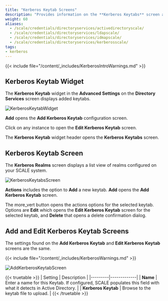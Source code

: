 ```yaml
---
title: "Kerberos Keytab Screens"
description: "Provides information on the **Kerberos Keytabs** screen and widget settings."
weight: 60
aliases:
  - /scale/credentials/directoryservices/activedirectoryscale/
  - /scale/credentials/directoryservices/ldapscale/
  - /scale/credentials/directoryservices/idmapscale/
  - /scale/credentials/directoryservices/kerberosscale/
tags:
- kerberos
---
```


{{< include file="/content/_includes/KerberosIntroWarnings.md" >}}

## Kerberos Keytab Widget

The **Kerberos Keytab** widget in the **Advanced Settings** on the **Directory Services** screen displays added keytabs. 

![KerberosKeytabWidget](/images/SCALE/Credentials/KerberosKeytabWidget.png "Kerberos Keytab Widget")

**Add** opens the **Add Kerberos Keytab** configuration screen.

Click on any instance to open the **Edit Kerberos Keytab** screen.

The **Kerberos Keytab** widget header opens the **Kerberos Keytabs** screen.

## Kerberos Keytab Screen

The **Kerberos Realms** screen displays a list view of realms configured on your SCALE system.

![KerberosKeytabsScreen](/images/SCALE/Credentials/KerberosKeytabsScreen.png "Kerberos Keytabs Screen")

**Actions** includes the option to **Add** a new keytab. **Add** opens the **Add Kerberos Keytab** screen.

The <span class="material-icons">more_vert</span> button opens the actions options for the selected keytab. Options are **Edit** which opens the **Edit Kerberos Keytab** screen for the selected keytab, and **Delete** that opens a delete confirmation dialog.

## Add and Edit Kerberos Keytab Screens
The settings found on the **Add Kerberos Keytab** and **Edit Kerberos Keytab** screens are the same. 

{{< include file="/content/_includes/KerberosWarnings.md" >}}

![AddKerberosKeytabScreen](/images/SCALE/Credentials/AddKerberosKeytabScreen.png "Add Kerberos Keytab")

{{< truetable >}}
| Setting | Description |
|---------|-------------|
| **Name** | Enter a name for this Keytab. If configured, SCALE populates this field with what it detects in Active Directory. |
| **Kerberos Keytab** | Browse to the keytab file to upload. |
{{< /truetable >}}
